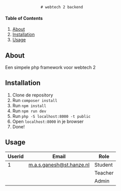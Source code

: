                     # webtech 2 backend

#### Table of Contents
1. [About](#About)
2. [Installation](#installation)
3. [Usage](#usage)

## About <a name="About"></a>
Een simpele php framework voor webtech 2

## Installation <a name="installation"></a>
1. Clone de repository
2. Run `composer install`
3. Run `npm install`
4. Run `npm run dev`
5. Run `php -S localhost:8000 -t public`
6. Open `localhost:8000` in je browser
7. Done!

## Usage <a name="usage"></a>
| Userid | Email                    | Role    |
|--------|--------------------------|---------|
| 1      | m.a.s.ganesh@st.hanze.nl | Student |
|        |                          | Teacher |
|        |                          | Admin   |